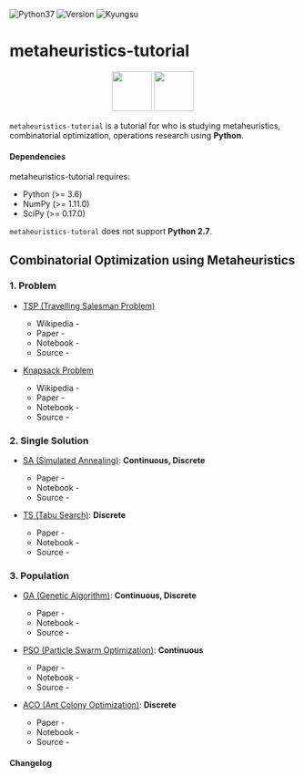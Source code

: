 <img alt="Python37" src="https://img.shields.io/badge/Python-3.7-blue.svg" /> <img alt="Version" src="https://img.shields.io/badge/Version-0.1b-yellow.svg" /> <img alt="Kyungsu" src="https://img.shields.io/badge/Created%20by-Kyungsu-orange.svg?style=flat&colorA=E1523D&colorB=blue" />

# metaheuristics-tutorial

<p align="center">
  <img height="70" src="https://repository-images.githubusercontent.com/20035587/2559bd00-9a75-11e9-9686-0697d18522cf" />
  <img height="70" src="https://upload.wikimedia.org/wikipedia/commons/thumb/1/1a/NumPy_logo.svg/2880px-NumPy_logo.svg.png" />
</p>

`metaheuristics-tutorial` is a tutorial for who is studying metaheuristics, combinatorial optimization, operations research using **Python**.

#### Dependencies

metaheuristics-tutorial requires:

* Python (>= 3.6)
* NumPy (>= 1.11.0)
* SciPy (>= 0.17.0)

`metaheuristics-tutoral` does not support **Python 2.7**.

## Combinatorial Optimization using Metaheuristics

### 1. Problem

- [TSP (Travelling Salesman Problem)]()
  - Wikipedia - []()
  - Paper - []()
  - Notebook - []()
  - Source - []()

- [Knapsack Problem]()
  - Wikipedia - []()
  - Paper -  []()
  - Notebook - []()
  - Source - []()

### 2. Single Solution

- [SA (Simulated Annealing)](): **Continuous, Discrete**
  - Paper - []()
  - Notebook - []()
  - Source - []()

- [TS (Tabu Search)](): **Discrete**
  - Paper - []()
  - Notebook - []()
  - Source - []()

### 3. Population

- [GA (Genetic Algorithm)](): **Continuous, Discrete**
  - Paper - []()
  - Notebook - []()
  - Source - []()

- [PSO (Particle Swarm Optimization)](): **Continuous**
  - Paper - []()
  - Notebook - []()
  - Source - []()

- [ACO (Ant Colony Optimization)](): **Discrete**
  - Paper - []()
  - Notebook - []()
  - Source - []()

#### Changelog